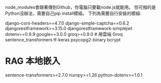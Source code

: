 ﻿node_modules會跟著傳到Github，你電腦只要載node.js就能用。
但可撥的是Python沒辦法，需要自己pip install模組。
下列為需要自行安裝的模組:

django-cors-headers==4.7.0
django-simple-captcha==0.6.2
djangorestframework>=3.15.0
djangorestframework-simplejwt
dotenv==0.9.9
google==3.0.0
groq>=0.9.0           # 用雲端 Groq
sentence_transformers
tf-keras
psycopg2-binary
bcrypt

# RAG 本地嵌入
sentence-transformers>=2.7.0
numpy>=1.26
python-dotenv>=1.0.1

